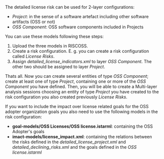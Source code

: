 The detailed license risk can be used for 2-layer configurations: 
- _Project_: in the sense of a software artefact including other software artifacts (OSS or not)
- _OSS Component_: OSS software components included in Projects

You can use these models following these steps:
1. Upload the three models in RISCOSS.
2. Create a risk configuration. E. g. you can create a risk configuration called _License Risks_.
3. Assign _detailed_license_indicators.xml_ to layer _OSS Component_. The other two should be assigned to layer _Project_.

Thats all. Now you can create several entities of type _OSS Component_; create at least one of type _Project_, containing one or more of the _OSS Component_ you have defined. Then, you will be able to create a Multi-layer analysis sessions choosing an entity of type _Project_ you have created to the risk configuration you also created previously _License Risks_.

If you want to include the impact over license related goals for the OSS adopter organization goals you also need to use the following models in the risk configuration:
- **goal-models/OSS Licenses/OSS license.istarml**: containing the OSS Adopter's goals
- **imact-models/license_impact.xml**: containing the relations between the risks defined in the _detailed_license_project.xml_ and _detailed_declining_risks.xml_ and the goals defined in the _OSS license.istarml_
